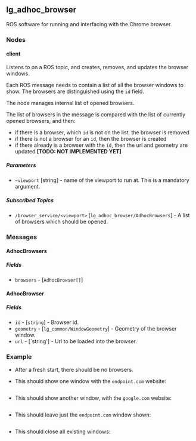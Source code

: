 ## lg\_adhoc\_browser

ROS software for running and interfacing with the Chrome browser.

### Nodes

#### client

Listens to on a ROS topic, and creates, removes, and updates the browser windows.

Each ROS message needs to contain a list of all the browser windows to show. The browsers are distinguished using the `id` field.

The node manages internal list of opened browsers.

The list of browsers in the message is compared with the list of currently opened browsers, and then:

* if there is a browser, which `id` is not on the list, the browser is removed
* if there is not a browser for an `id`, then the browser is created
* if there already is a browser with the `id`, then the url and geometry are updated **[TODO: NOT IMPLEMENTED YET]**


##### Parameters

* `~viewport` [string] - name of the viewport to run at. This is a mandatory argument.

##### Subscribed Topics

* `/browser_service/<viewport>` [`lg_adhoc_browser/AdhocBrowsers`] - A list of browsers which should be opened.

### Messages

#### AdhocBrowsers

##### Fields

* `browsers` - [`AdhocBrowser[]`]

#### AdhocBrowser

##### Fields

* `id` - [`string`] - Browser id.
* `geometry` - [`lg_common/WindowGeometry`] - Geometry of the browser window.
* `url` - [`string'] - Url to be loaded into the browser.

### Example

* After a fresh start, there should be no browsers.

* This should show one window with the `endpoint.com` website:
 
  ```rostopic pub /browser_service/superone lg_adhoc_browser/AdhocBrowsers "[{id: '42d', geometry: {x: 100, y: 200, width: 300, height: 400}, url: 'http://endpoint.com'}]"
  ```

* This should show another window, with the `google.com` website:

  ```rostopic pub /browser_service/superone lg_adhoc_browser/AdhocBrowsers "[{id: '42d', geometry: {x: 100, y: 200, width: 300, height: 400}, url: 'http://endpoint.com'}, {id: '42x', geometry: {x: 600, y: 600, width: 300, height: 400}, url: 'http://google.com'}]"
  ```

* This should leave just the `endpoint.com` window shown:
  
  ```rostopic pub /browser_service/superone lg_adhoc_browser/AdhocBrowsers "[{id: '42d', geometry: {x: 100, y: 200, width: 300, height: 400}, url: 'http://endpoint.com'}]"
  ```

* This should close all existing windows:

  ```rostopic pub /browser_service/superone lg_adhoc_browser/AdhocBrowsers "[]"
  ```
